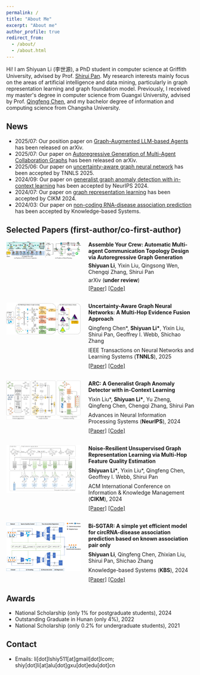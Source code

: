 ```yaml
---
permalink: /
title: "About Me"
excerpt: "About me"
author_profile: true
redirect_from: 
  - /about/
  - /about.html
---
```


Hi! I am Shiyuan Li (李世源), a PhD student in computer science at Griffith University, advised by Prof. [Shirui Pan](https://shiruipan.github.io/). 
My research interests mainly focus on the areas of artificial intelligence and data mining, particularly in graph representation learning and graph foundation model. Previously, I received my master's degree in computer science from Guangxi University, advised by Prof. [Qingfeng Chen](https://dblp.dagstuhl.de/pid/62/1656.html), and my bachelor degree of information and computing science from Changsha University.


News
------
* 2025/07: Our position paper on [Graph-Augmented LLM-based Agents](https://arxiv.org/pdf/2507.21407) has been released on arXiv.
* 2025/07: Our paper on [Autoregressive Generation of Multi-Agent Collaboration Graphs](https://arxiv.org/abs/2507.18224) has been released on arXiv.
* 2025/06: Our paper on [uncertainty-aware graph neural network](https://arxiv.org/abs/2506.13083) has been accepted by TNNLS 2025.
* 2024/09: Our paper on [generalist graph anomaly detection with in-context learning](https://arxiv.org/pdf/2405.16771) has been accepted by NeurIPS 2024.
* 2024/07: Our paper on [graph representation learning](https://dl.acm.org/doi/abs/10.1145/3627673.3679758) has been accepted by CIKM 2024.
* 2024/03: Our paper on [non-coding RNA-disease association prediction](https://doi.org/10.1016/j.knosys.2024.111622) has been accepted by Knowledge-based Systems.


Selected Papers (first-author/co-first-author)
------

<div style="display: flex; align-items: flex-start; margin-bottom: 30px;">
  <div style="flex: 0 0 200px; margin-right: 20px;">
    <img src="/images/ARG-Designer.jpg" style="width: 200px; height: auto;">
  </div>
  <div style="flex: 1;">
    <div style="margin-bottom: 5px;"><strong>Assemble Your Crew: Automatic Multi-agent Communication Topology Design via Autoregressive Graph Generation</strong></div>
    <div style="margin-bottom: 5px;"><strong>Shiyuan Li</strong>, Yixin Liu, Qingsong Wen, Chengqi Zhang, Shirui Pan</div>
    <div style="margin-bottom: 5px;">arXiv (<strong>under review</strong>)</div>
    <div>
      <a href="https://arxiv.org/pdf/2507.18224">[Paper]</a> 
      <a href="https://github.com/shiy-li/ARG-Designer">[Code]</a>
    </div>
  </div>
</div>

<div style="display: flex; align-items: flex-start; margin-bottom: 30px;">
  <div style="flex: 0 0 200px; margin-right: 20px;">
    <img src="/images/EFGNN.jpg" style="width: 200px; height: auto;">
  </div>
  <div style="flex: 1;">
    <div style="margin-bottom: 8px;"><strong>Uncertainty-Aware Graph Neural Networks: A Multi-Hop Evidence Fusion Approach</strong></div>
    <div style="margin-bottom: 8px;">Qingfeng Chen*, <strong>Shiyuan Li*</strong>, Yixin Liu, Shirui Pan, Geoffrey I. Webb, Shichao Zhang</div>
    <div style="margin-bottom: 8px;">IEEE Transactions on Neural Networks and Learning Systems (<strong>TNNLS</strong>), 2025</div>
    <div>
      <a href="https://arxiv.org/pdf/2506.13083">[Paper]</a> 
      <a href="https://github.com/shiy-li/EFGNN">[Code]</a>
    </div>
  </div>
</div>

<div style="display: flex; align-items: flex-start; margin-bottom: 30px;">
  <div style="flex: 0 0 200px; margin-right: 20px;">
    <img src="/images/arc.jpg" style="width: 200px; height: auto;">
  </div>
  <div style="flex: 1;">
    <div style="margin-bottom: 8px;"><strong>ARC: A Generalist Graph Anomaly Detector with in-Context Learning</strong></div>
    <div style="margin-bottom: 8px;">Yixin Liu*, <strong>Shiyuan Li*</strong>, Yu Zheng, Qingfeng Chen, Chengqi Zhang, Shirui Pan</div>
    <div style="margin-bottom: 8px;">Advances in Neural Information Processing Systems (<strong>NeurIPS</strong>), 2024</div>
    <div>
      <a href="https://arxiv.org/pdf/2405.16771">[Paper]</a> 
      <a href="https://github.com/shiy-li/ARC">[Code]</a>
    </div>
  </div>
</div>

<div style="display: flex; align-items: flex-start; margin-bottom: 30px;">
  <div style="flex: 0 0 200px; margin-right: 20px;">
    <img src="/images/pipeline.png" style="width: 200px; height: auto;">
  </div>
  <div style="flex: 1;">
    <div style="margin-bottom: 8px;"><strong>Noise-Resilient Unsupervised Graph Representation Learning via Multi-Hop Feature Quality Estimation</strong></div>
    <div style="margin-bottom: 8px;"><strong>Shiyuan Li*</strong>, Yixin Liu*, Qingfeng Chen, Geoffrey I. Webb, Shirui Pan</div>
    <div style="margin-bottom: 8px;">ACM International Conference on Information & Knowledge Management (<strong>CIKM</strong>), 2024</div>
    <div>
      <a href="https://dl.acm.org/doi/abs/10.1145/3627673.3679758">[Paper]</a> 
      <a href="https://github.com/shiy-li/MQE">[Code]</a>
    </div>
  </div>
</div>

<div style="display: flex; align-items: flex-start; margin-bottom: 30px;">
  <div style="flex: 0 0 200px; margin-right: 20px;">
    <img src="/images/bi-sgtar.jpg" style="width: 200px; height: auto;">
  </div>
  <div style="flex: 1;">
    <div style="margin-bottom: 8px;"><strong>Bi-SGTAR: A simple yet efficient model for circRNA-disease association prediction based on known association pair only</strong></div>
    <div style="margin-bottom: 8px;"><strong>Shiyuan Li</strong>, Qingfeng Chen, Zhixian Liu, Shirui Pan, Shichao Zhang</div>
    <div style="margin-bottom: 8px;">Knowledge-based Systems (<strong>KBS</strong>), 2024</div>
    <div>
      <a href="https://www.sciencedirect.com/science/article/pii/S0950705124002570">[Paper]</a>
      <a href="https://github.com/Shiy-Li/Bi-SGTAR">[Code]</a>
    </div>
  </div>
</div>


Awards
------
* National Scholarship (only 1% for postgraduate students), 2024
* Outstanding Graduate in Hunan (only 4%), 2022
* National Scholarship (only 0.2% for undergraduate students), 2021


Contact
------
* Emails: li\[dot\]lshiy511\[at\]gmail\[dot\]lcom; shiy\[dot\]li\[at\]alu\[dot\]gxu\[dot\]edu\[dot\]cn
